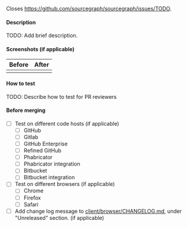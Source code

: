
Closes https://github.com/sourcegraph/sourcegraph/issues/TODO.

#### Description

TODO: Add brief description.


#### Screenshots (if applicable)
| Before | After |
| -: | :- |
| | |

#### How to test

TODO: Describe how to test for PR reviewers


#### Before merging

- [ ] Test on different code hosts (if applicable)
    - [ ] GitHub
    - [ ] Gitlab
    - [ ] GitHub Enterprise
    - [ ] Refined GitHub
    - [ ] Phabricator
    - [ ] Phabricator integration
    - [ ] Bitbucket
    - [ ] Bitbucket integration

- [ ] Test on different browsers (if applicable)
    - [ ] Chrome
    - [ ] Firefox
    - [ ] Safari
- [ ] Add change log message to [client/browser/CHANGELOG.md](./client/browser/CHANGELOG.md), under "Unreleased" section. (if applicable)
